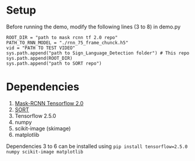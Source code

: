 # Setup

Before running the demo, modify the following lines (3 to 8) in demo.py
```
ROOT_DIR = "path to mask rcnn tf 2.0 repo"
PATH_TO_RNN_MODEL = "./rnn_75_frame_chunck.h5"
vid = "PATH TO TEST VIDEO"
sys.path.append("path to Sign_Language_Detection folder") # This repo
sys.path.append(ROOT_DIR)
sys.path.append("path to SORT repo")
```
# Dependencies
1. [Mask-RCNN Tensorflow 2.0](https://github.com/leekunhee/Mask_RCNN)
2. [SORT](https://github.com/abewley/sort)
3. Tensorflow 2.5.0
4. numpy
5. scikit-image (skimage)
6. matplotlib

Dependencies 3 to 6 can be installed using `pip install tensorflow=2.5.0 numpy scikit-image matplotlib`
